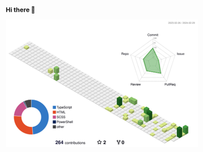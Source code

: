 ### Hi there 👋

<p align="center" >
	<picture>
	  <source media="(prefers-color-scheme: dark)"  srcset="https://raw.githubusercontent.com/jeffrey-omega/jeffrey-omega/output-3d-contrib/night.svg" />
	  <source media="(prefers-color-scheme: light)" srcset="https://raw.githubusercontent.com/jeffrey-omega/jeffrey-omega/output-3d-contrib/day.svg" />
	  <img alt="github profile contributions chart"    src="https://raw.githubusercontent.com/jeffrey-omega/jeffrey-omega/output-3d-contrib/day.svg" />
	</picture>
</p>
